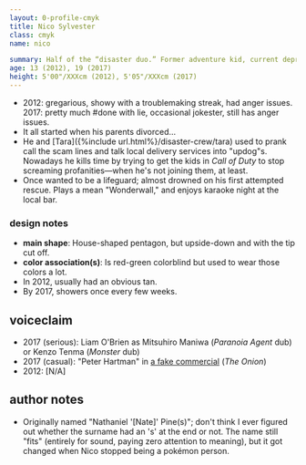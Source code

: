 ```yaml
---
layout: 0-profile-cmyk
title: Nico Sylvester
class: cmyk
name: nico

summary: Half of the “disaster duo.” Former adventure kid, current depressed shut-in.
age: 13 (2012), 19 (2017)
height: 5'00"/XXXcm (2012), 5'05"/XXXcm (2017)
---
```

- 2012: gregarious, showy with a troublemaking streak, had anger issues.<br/>2017: pretty much #done with lie, occasional jokester, still has anger issues.
- It all started when his parents divorced...
- He and [Tara]({%include url.html%}/disaster-crew/tara) used to prank call the scam lines and talk local delivery services into "updog"s. Nowadays he kills time by trying to get the kids in *Call of Duty* to stop screaming profanities—when he's not joining them, at least.
- Once wanted to be a lifeguard; almost drowned on his first attempted rescue. Plays a mean "Wonderwall," and enjoys karaoke night at the local bar.

### design notes
- <b>main shape</b>: House-shaped pentagon, but upside-down and with the tip cut off.
- <b>color association(s)</b>: Is red-green colorblind but used to wear those colors a lot.
- In 2012, usually had an obvious tan.
- By 2017, showers once every few weeks.

<!--
## songs
- 2012: ["Don't Mess With Me" – Temposhark]
- 2013+: ["Everybody Gets High" – Missio]
- general:
	- ["Monster" – Imagine Dragons]
	- ["Polarize" – Twenty One Pilots]
- 2017: ["Snakes" – Bastille]
- 2017: ["Violence" – The Unlikely Candidates]

### with Ivy
- ["Bitter and Sick" – One Two]
- ["No Children" – The Mountain Goats]
- ["Freaking Out" – Mystery Skulls]
-->

## voiceclaim
- 2017 (serious): Liam O'Brien as Mitsuhiro Maniwa (<i>Paranoia Agent</i> dub) or Kenzo Tenma (<i>Monster</i> dub)
- 2017 (casual): "Peter Hartman" in [a fake commercial](https://www.youtube.com/watch?v=qr0P587Skoo) (<i>The Onion</i>)
- 2012: \[N/A]

<section class="ooc">
	<h2>author notes</h2>
	<ul><li>Originally named "Nathaniel '[Nate]' Pine(s)"; don't think I ever figured out whether the surname had an 's' at the end or not. The name still "fits" (entirely for sound, paying zero attention to meaning), but it got changed when Nico stopped being a pokémon person.</li></ul>
</section>
